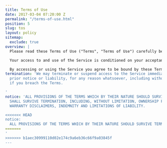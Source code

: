 ```yaml
---
title: Terms of Use
date: 2017-03-04 07:20:00 Z
permalink: "/terms-of-use.html"
position: 5
slug: tos
layout: policy
sitemap:
  exclude: true
overview: |
  Please read these Terms of Use ("Terms", "Terms of Use") carefully before using this studiocraft.cc website (the "Service") operated by Studiocraft ("we", "us", or "our").

  Your access to and use of the Service is conditioned on your acceptance of and compliance with these Terms. These Terms apply to all visitors, users and others who access or use the Service.

  By accessing or using the Service you agree to be bound by these Terms. If you disagree with any part of the terms then you may not access the Service.
termination: 'We may terminate or suspend access to the Service immediately, without
  prior notice or liability, for any reason whatsoever, including without limitation
  if you breach the Terms.

'
notice: 'ALL PROVISIONS OF THE TERMS WHICH BY THEIR NATURE SHOULD SURVIVE TERMINATION
  SHALL SURVIVE TERMINATION, INCLUDING, WITHOUT LIMITATION, OWNERSHIP PROVISIONS,
  WARRANTY DISCLAIMERS, INDEMNITY AND LIMITATIONS OF LIABILITY.

<<<<<<< HEAD
notice:
  ALL PROVISIONS OF THE TERMS WHICH BY THEIR NATURE SHOULD SURVIVE TERMINATION SHALL SURVIVE TERMINATION, INCLUDING, WITHOUT LIMITATION, OWNERSHIP PROVISIONS, WARRANTY DISCLAIMERS, INDEMNITY AND LIMITATIONS OF LIABILITY.'
=======
'
>>>>>>> b1aec30999110d02e174c9a6eb36c66f9a03845f
---
```


